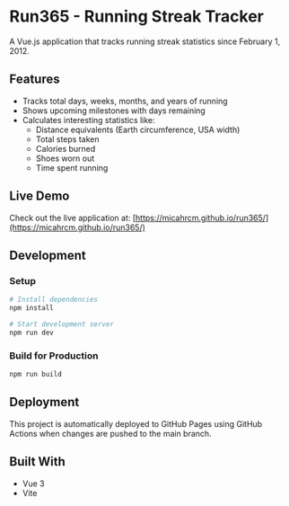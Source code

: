 # Run365 - Running Streak Tracker

A Vue.js application that tracks running streak statistics since February 1, 2012.

## Features

- Tracks total days, weeks, months, and years of running
- Shows upcoming milestones with days remaining
- Calculates interesting statistics like:
  - Distance equivalents (Earth circumference, USA width)
  - Total steps taken
  - Calories burned
  - Shoes worn out
  - Time spent running

## Live Demo

Check out the live application at: [https://micahrcm.github.io/run365/](https://micahrcm.github.io/run365/)

## Development

### Setup

```bash
# Install dependencies
npm install

# Start development server
npm run dev
```

### Build for Production

```bash
npm run build
```

## Deployment

This project is automatically deployed to GitHub Pages using GitHub Actions when changes are pushed to the main branch.

## Built With

- Vue 3
- Vite
